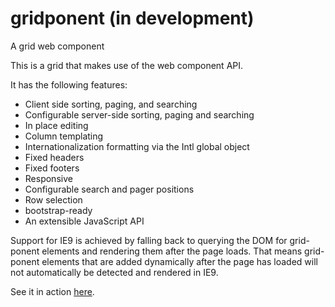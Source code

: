 # gridponent (in development)

A grid web component

This is a grid that makes use of the web component API. 

It has the following features:

- Client side sorting, paging, and searching
- Configurable server-side sorting, paging and searching
- In place editing
- Column templating
- Internationalization formatting via the Intl global object
- Fixed headers
- Fixed footers
- Responsive
- Configurable search and pager positions
- Row selection
- bootstrap-ready
- An extensible JavaScript API

Support for IE9 is achieved by falling back to querying the DOM for grid-ponent elements and rendering them after the page loads.
That means grid-ponent elements that are added dynamically after the page has loaded will not automatically be detected and rendered in IE9.

See it in action [here](http://worldcitizenapps.com/lojax/index.php).
